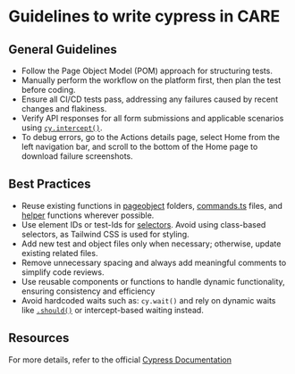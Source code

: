 # Guidelines to write cypress in CARE

## General Guidelines

- Follow the Page Object Model (POM) approach for structuring tests.
- Manually perform the workflow on the platform first, then plan the test before coding.
- Ensure all CI/CD tests pass, addressing any failures caused by recent changes and flakiness.
- Verify API responses for all form submissions and applicable scenarios using [`cy.intercept()`](https://github.com/ohcnetwork/care_fe/blob/f2db2ba9c98b20cc8b58a5b75061ef1ebc28de53/cypress/pageObject/Users/UserCreation.ts#L149).
- To debug errors, go to the Actions details page, select Home from the left navigation bar, and scroll to the bottom of the Home page to download failure screenshots.

## Best Practices

- Reuse existing functions in [pageobject](https://github.com/ohcnetwork/care_fe/tree/f2db2ba9c98b20cc8b58a5b75061ef1ebc28de53/cypress/pageObject) folders, [commands.ts](https://github.com/ohcnetwork/care_fe/blob/f2db2ba9c98b20cc8b58a5b75061ef1ebc28de53/cypress/support/commands.ts) files, and [helper](https://github.com/ohcnetwork/care_fe/tree/f2db2ba9c98b20cc8b58a5b75061ef1ebc28de53/cypress/utils) functions wherever possible.
- Use element IDs or test-Ids for [selectors](https://github.com/ohcnetwork/care_fe/blob/f2db2ba9c98b20cc8b58a5b75061ef1ebc28de53/cypress/pageObject/Users/UserCreation.ts#L18). Avoid using class-based selectors, as Tailwind CSS is used for styling.
- Add new test and object files only when necessary; otherwise, update existing related files.
- Remove unnecessary spacing and always add meaningful comments to simplify code reviews.
- Use reusable components or functions to handle dynamic functionality, ensuring consistency and efficiency
- Avoid hardcoded waits such as: `cy.wait()` and rely on dynamic waits like [`.should()`](https://github.com/ohcnetwork/care_fe/blob/f2db2ba9c98b20cc8b58a5b75061ef1ebc28de53/cypress/pageObject/Patients/PatientCreation.ts#L72) or intercept-based waiting instead.

## Resources

For more details, refer to the official [Cypress Documentation](https://docs.cypress.io/app/get-started/why-cypress)
